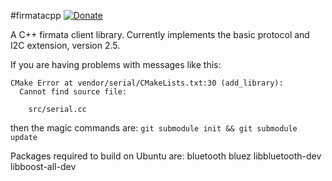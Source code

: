 #firmatacpp [![Donate](https://nourish.je/assets/images/donate.svg)](http://ko-fi.com/A250KJT)

A C++ firmata client library. Currently implements the basic protocol and I2C extension, version 2.5.

If you are having problems with messages like this:

```
CMake Error at vendor/serial/CMakeLists.txt:30 (add_library):
  Cannot find source file:

    src/serial.cc
```

then the magic commands are: `git submodule init && git submodule update`

Packages required to build on Ubuntu are: bluetooth bluez libbluetooth-dev libboost-all-dev
